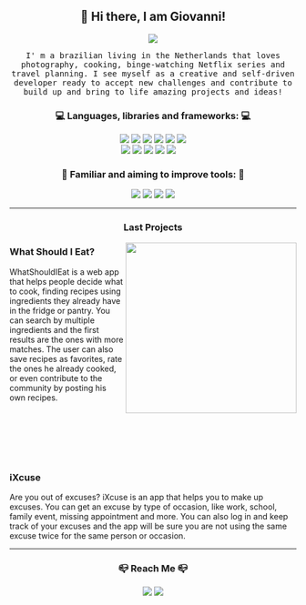 <!---
<div align="center">
  <img src="https://i.ibb.co/Wvfh514/clifs.jpg" alt="header"/>
</div>
-->


<h2 align="center"> 👋 Hi there, I am Giovanni!</h2>
<p align="center">  <img src="https://img.shields.io/badge/open to work%20-%23D69500.svg?&style=for-the-badge&logo=work&logoColor=white" /></p>
<p align="center">
  <samp>I' m a brazilian living in the Netherlands that loves photography, cooking, binge-watching Netflix series and travel planning. I see myself as a creative and self-driven developer ready to accept new challenges and contribute to build up and bring to life amazing projects and ideas!
  </samp>
  <br>
</p>
<h3 align="center">💻 Languages, libraries and frameworks: 💻</h3>

<p align="center">
  <img src="https://img.shields.io/badge/javascript%20-%23D09E2A.svg?&style=for-the-badge&logo=javascript&logoColor=white" />
  <img src="https://img.shields.io/badge/react%20-%2300AEFF.svg?&style=for-the-badge&logo=react&logoColor=white" />
  <img src="https://img.shields.io/badge/REDUX%20-%23AA00FF.svg?&style=for-the-badge&logo=redux&logoColor=white" />
  <img src="https://img.shields.io/badge/node.js%20-%2320C100B.svg?&style=for-the-badge&logo=node.js&logoColor=white">
  <img src="https://img.shields.io/badge/express%20-%23373737.svg?&style=for-the-badge&logo=express&logoColor=white" />
  <img src="https://img.shields.io/badge/axios%20-%23AA00FF.svg?&style=for-the-badge&logo=axios&logoColor=white" />
    
  </br>
  <img src="https://img.shields.io/badge/postgresql%20-%23002EFF.svg?&style=for-the-badge&logo=postgresql&logoColor=white" />
  <img src="https://img.shields.io/badge/sequelize%20-%2300AEFF.svg?&style=for-the-badge&logo=sequelize&logoColor=white" />
  <img src="https://img.shields.io/badge/github%20-%23636363.svg?&style=for-the-badge&logo=github&logoColor=white" />
   <img src="https://img.shields.io/badge/HTML%20-%23E17E2B.svg?&style=for-the-badge&logo=html5&logoColor=white" />
  <img src="https://img.shields.io/badge/CSS%20-%232B5DE1.svg?&style=for-the-badge&logo=css3&logoColor=white" />
 &nbsp;&nbsp;&nbsp;
</p>
 <h3 align="center"> 💪 Familiar and aiming to improve tools: 💪</h3>
<p align="center">
<img src="https://img.shields.io/badge/typescript%20-%232B5DE1.svg?&style=for-the-badge&logo=typescript&logoColor=white" />
  <img src="https://img.shields.io/badge/react native%20-%2300AEFF.svg?&style=for-the-badge&logo=react&logoColor=white" />
  <img src="https://img.shields.io/badge/GraphQL%20-%23CD00D6.svg?&style=for-the-badge&logo=GraphQL&logoColor=white" />
  <img src="https://img.shields.io/badge/python%20-%2300B9D6.svg?&style=for-the-badge&logo=python&logoColor=white" />
</p>

<hr>

<h3 align="center">Last Projects</h3>

<img align="right" height="300px" src="https://i.ibb.co/jg6ddKm/usesmall.gif">
<h3>
  What Should I Eat?
</h3>
 
<p >WhatShouldIEat is a web app that helps people decide what to cook, finding recipes using ingredients they already have in the fridge or pantry. You can search by multiple ingredients and the first results are the ones with more matches. The user can also save recipes as favorites, rate the ones he already cooked, or even contribute to the community by posting his own recipes.</p>
  </br> </br> </br> </br> </br>

<h3>
  iXcuse
</h3>
<p>Are you out of excuses? iXcuse is an app that helps you to make up excuses. You can get an excuse by type of occasion, like work, school, family event, missing appointment and more. You can also log in and keep track of your excuses and the app will be sure you are not using the same excuse twice for the same person or occasion. </p>
<hr>
<h3  align="center">📪 Reach Me 📪</h3>
<p align="center"><img src="https://img.shields.io/badge/gmail%20-%23D0502A.svg?&style=for-the-badge&logo=gmail&logoColor=white" />
<img src="https://img.shields.io/badge/linkedin%20-%232B5DE1.svg?&style=for-the-badge&logo=linkedin&logoColor=white" />
  </p>
